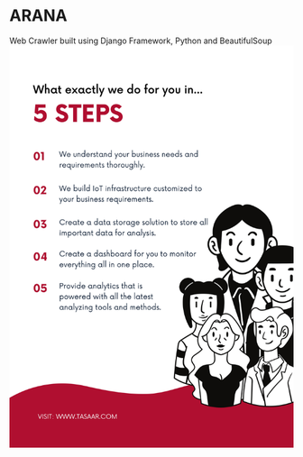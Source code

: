 # ARANA
Web Crawler built using Django Framework, Python and BeautifulSoup
![alt text](https://github.com/Anknoit/ARANA/blob/main/static/home/0001.jpg?raw=true)

